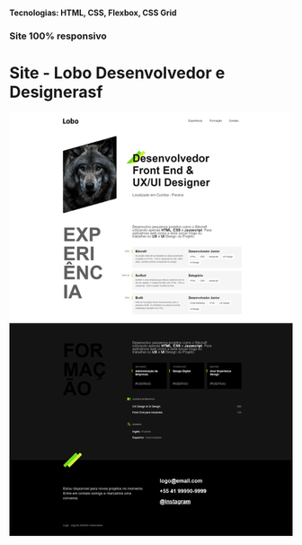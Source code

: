 <h4>Tecnologias: HTML, CSS, Flexbox, CSS Grid</h4>
<h3>Site 100% responsivo</h3>

# Site - Lobo Desenvolvedor e Designerasf
<img src="https://github.com/dieegobs/Lobo---Desenvolvedor-e-Designer/blob/main/img/lobo.png?raw=true"/>
